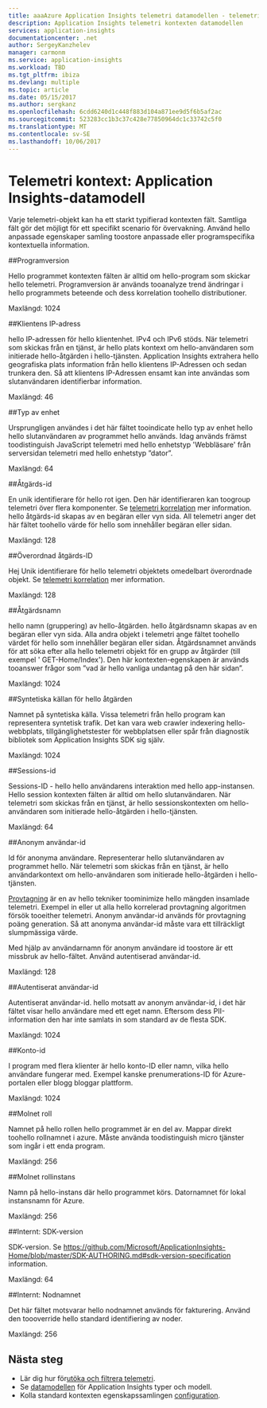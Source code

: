 ```yaml
---
title: aaaAzure Application Insights telemetri datamodellen - telemetri kontexten | Microsoft Docs
description: Application Insights telemetri kontexten datamodellen
services: application-insights
documentationcenter: .net
author: SergeyKanzhelev
manager: carmonm
ms.service: application-insights
ms.workload: TBD
ms.tgt_pltfrm: ibiza
ms.devlang: multiple
ms.topic: article
ms.date: 05/15/2017
ms.author: sergkanz
ms.openlocfilehash: 6cdd6240d1c448f883d104a871ee9d5f6b5af2ac
ms.sourcegitcommit: 523283cc1b3c37c428e77850964dc1c33742c5f0
ms.translationtype: MT
ms.contentlocale: sv-SE
ms.lasthandoff: 10/06/2017
---
```

# <a name="telemetry-context-application-insights-data-model"></a>Telemetri kontext: Application Insights-datamodell

Varje telemetri-objekt kan ha ett starkt typifierad kontexten fält. Samtliga fält gör det möjligt för ett specifikt scenario för övervakning. Använd hello anpassade egenskaper samling toostore anpassade eller programspecifika kontextuella information.


##<a name="application-version"></a>Programversion

Hello programmet kontexten fälten är alltid om hello-program som skickar hello telemetri. Programversion är används tooanalyze trend ändringar i hello programmets beteende och dess korrelation toohello distributioner.

Maxlängd: 1024


##<a name="client-ip-address"></a>Klientens IP-adress

hello IP-adressen för hello klientenhet. IPv4 och IPv6 stöds. När telemetri som skickas från en tjänst, är hello plats kontext om hello-användaren som initierade hello-åtgärden i hello-tjänsten. Application Insights extrahera hello geografiska plats information från hello klientens IP-Adressen och sedan trunkera den. Så att klientens IP-Adressen ensamt kan inte användas som slutanvändaren identifierbar information. 

Maxlängd: 46


##<a name="device-type"></a>Typ av enhet

Ursprungligen användes i det här fältet tooindicate hello typ av enhet hello hello slutanvändaren av programmet hello används. Idag används främst toodistinguish JavaScript telemetri med hello enhetstyp 'Webbläsare' från serversidan telemetri med hello enhetstyp ”dator”.

Maxlängd: 64


##<a name="operation-id"></a>Åtgärds-id

En unik identifierare för hello rot igen. Den här identifieraren kan toogroup telemetri över flera komponenter. Se [telemetri korrelation](application-insights-correlation.md) mer information. hello åtgärds-id skapas av en begäran eller vyn sida. All telemetri anger det här fältet toohello värde för hello som innehåller begäran eller sidan. 

Maxlängd: 128


##<a name="parent-operation-id"></a>Överordnad åtgärds-ID

Hej Unik identifierare för hello telemetri objektets omedelbart överordnade objekt. Se [telemetri korrelation](application-insights-correlation.md) mer information.

Maxlängd: 128


##<a name="operation-name"></a>Åtgärdsnamn

hello namn (gruppering) av hello-åtgärden. hello åtgärdsnamn skapas av en begäran eller vyn sida. Alla andra objekt i telemetri ange fältet toohello värdet för hello som innehåller begäran eller sidan. Åtgärdsnamnet används för att söka efter alla hello telemetri objekt för en grupp av åtgärder (till exempel ' GET-Home/Index'). Den här kontexten-egenskapen är används tooanswer frågor som ”vad är hello vanliga undantag på den här sidan”.

Maxlängd: 1024


##<a name="synthetic-source-of-hello-operation"></a>Syntetiska källan för hello åtgärden

Namnet på syntetiska källa. Vissa telemetri från hello program kan representera syntetisk trafik. Det kan vara web crawler indexering hello-webbplats, tillgänglighetstester för webbplatsen eller spår från diagnostik bibliotek som Application Insights SDK sig själv.

Maxlängd: 1024


##<a name="session-id"></a>Sessions-id

Sessions-ID - hello hello användarens interaktion med hello app-instansen. Hello session kontexten fälten är alltid om hello slutanvändaren. När telemetri som skickas från en tjänst, är hello sessionskontexten om hello-användaren som initierade hello-åtgärden i hello-tjänsten.

Maxlängd: 64


##<a name="anonymous-user-id"></a>Anonym användar-id

Id för anonyma användare. Representerar hello slutanvändaren av programmet hello. När telemetri som skickas från en tjänst, är hello användarkontext om hello-användaren som initierade hello-åtgärden i hello-tjänsten.

[Provtagning](app-insights-sampling.md) är en av hello tekniker toominimize hello mängden insamlade telemetri. Exempel in eller ut alla hello korrelerad provtagning algoritmen försök tooeither telemetri. Anonym användar-id används för provtagning poäng generation. Så att anonyma användar-id måste vara ett tillräckligt slumpmässiga värde. 

Med hjälp av användarnamn för anonym användare id toostore är ett missbruk av hello-fältet. Använd autentiserad användar-id.

Maxlängd: 128


##<a name="authenticated-user-id"></a>Autentiserat användar-id

Autentiserat användar-id. hello motsatt av anonym användar-id, i det här fältet visar hello användare med ett eget namn. Eftersom dess PII-information den har inte samlats in som standard av de flesta SDK.

Maxlängd: 1024


##<a name="account-id"></a>Konto-id

I program med flera klienter är hello konto-ID eller namn, vilka hello användare fungerar med. Exempel kanske prenumerations-ID för Azure-portalen eller blogg bloggar plattform.

Maxlängd: 1024


##<a name="cloud-role"></a>Molnet roll

Namnet på hello rollen hello programmet är en del av. Mappar direkt toohello rollnamnet i azure. Måste använda toodistinguish micro tjänster som ingår i ett enda program.

Maxlängd: 256


##<a name="cloud-role-instance"></a>Molnet rollinstans

Namn på hello-instans där hello programmet körs. Datornamnet för lokal instansnamn för Azure.

Maxlängd: 256


##<a name="internal-sdk-version"></a>Internt: SDK-version

SDK-version. Se https://github.com/Microsoft/ApplicationInsights-Home/blob/master/SDK-AUTHORING.md#sdk-version-specification information.

Maxlängd: 64


##<a name="internal-node-name"></a>Internt: Nodnamnet

Det här fältet motsvarar hello nodnamnet används för fakturering. Använd den toooverride hello standard identifiering av noder.

Maxlängd: 256


## <a name="next-steps"></a>Nästa steg

- Lär dig hur för[utöka och filtrera telemetri](app-insights-api-filtering-sampling.md).
- Se [datamodellen](application-insights-data-model.md) för Application Insights typer och modell.
- Kolla standard kontexten egenskapssamlingen [configuration](app-insights-configuration-with-applicationinsights-config.md#telemetry-initializers-aspnet).
